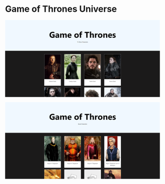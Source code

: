 # Game of Thrones Universe

![image](https://github.com/felipolis/Ice-and-Fire-Universe/blob/master/src/design/front1.png?raw=true)

![image](https://github.com/felipolis/Ice-and-Fire-Universe/blob/master/src/design/front2.png?raw=true)
